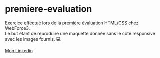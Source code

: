 # premiere-evaluation

Exercice effectué lors de la première évaluation HTML/CSS chez WebForce3.<br>
Le but étant de reproduire une maquette donnée sans le côté responsive avec les images fournis. :computer:

[Mon Linkedin](https://www.linkedin.com/in/samuel-compte-5978b41b6/)
